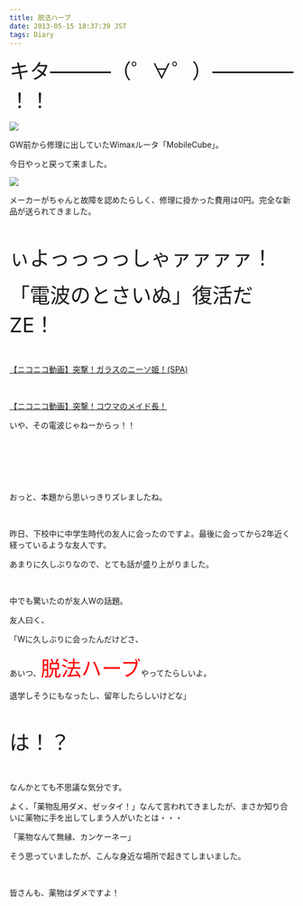 ```yaml
---
title: 脱法ハーブ
date: 2013-05-15 18:37:39 JST
tags: Diary
---
```

<p><span style="font-size:36px;">キタ———（゜∀゜）———— ！！</span></p>
<p><img src="https://lh6.googleusercontent.com/-Seu9FI9RV8k/UZNSlqj44DI/AAAAAAAACHg/dOBYSgpgo0Q/s640/IMG_0493.JPG" /></p>
<p>GW前から修理に出していたWimaxルータ「MobileCube」。</p>
<p>今日やっと戻って来ました。</p>
<p><img src="https://lh3.googleusercontent.com/-4-3wrJATZSI/UZNSj_2c_YI/AAAAAAAACHY/YqEZNiD0HOM/s640/IMG_0494.JPG" /></p>
<p>メーカーがちゃんと故障を認めたらしく、修理に掛かった費用は0円。完全な新品が送られてきました。</p>
<p>&nbsp;</p>
<p><span style="font-size:36px;">ぃよっっっっしゃァァァァ！</span></p>
<p><span style="font-size:36px;">「電波のとさいぬ」復活だZE！</span></p>
<p>&nbsp;</p>
<script type="text/javascript" src="http://ext.nicovideo.jp/thumb_watch/sm17096030?w=490&h=307"></script><noscript><a href="http://www.nicovideo.jp/watch/sm17096030">【ニコニコ動画】突撃！ガラスのニーソ姫！(SPA)</a></noscript>
<p>&nbsp;</p>
<script type="text/javascript" src="http://ext.nicovideo.jp/thumb_watch/sm18041293?w=490&h=307"></script><noscript><a href="http://www.nicovideo.jp/watch/sm18041293">【ニコニコ動画】突撃！コウマのメイド長！</a></noscript>
<p>いや、その電波じゃねーからっ！！</p>
<p>&nbsp;</p>
<p>&nbsp;</p>
<p>&nbsp;</p>
<p>おっと、本題から思いっきりズレましたね。</p>
<p>&nbsp;</p>
<p>昨日、下校中に中学生時代の友人に会ったのですよ。最後に会ってから2年近く経っているような友人です。</p>
<p>あまりに久しぶりなので、とても話が盛り上がりました。</p>
<p>&nbsp;</p>
<p>中でも驚いたのが友人Wの話題。</p>
<p>友人曰く、</p>
<p>「Wに久しぶりに会ったんだけどさ、</p>
<p>あいつ、<span style="color:red;"><span style="font-size:36px;">脱法ハーブ</span></span>やってたらしいよ。</p>
<p>退学しそうにもなったし、留年したらしいけどな」</p>
<p>&nbsp;</p>
<p><span style="font-size:36px;">は！？</span></p>
<p>&nbsp;</p>
<p>なんかとても不思議な気分です。</p>
<p>よく、「薬物乱用ダメ、ゼッタイ！」なんて言われてきましたが、まさか知り合いに薬物に手を出してしまう人がいたとは・・・</p>
<p>「薬物なんて無縁、カンケーネー」</p>
<p>そう思っていましたが、こんな身近な場所で起きてしまいました。</p>
<p>&nbsp;</p>
<p>皆さんも、薬物はダメですよ！</p>
